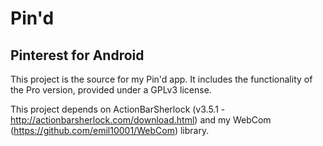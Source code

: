 # Pin'd
## Pinterest for Android

This project is the source for my Pin'd app. It includes the functionality of the Pro version, provided under a GPLv3 license.

This project depends on ActionBarSherlock (v3.5.1 - http://actionbarsherlock.com/download.html) and my WebCom (https://github.com/emil10001/WebCom) library.
